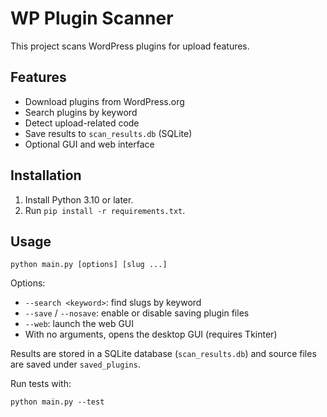 # WP Plugin Scanner

This project scans WordPress plugins for upload features.

## Features
- Download plugins from WordPress.org
- Search plugins by keyword
- Detect upload-related code
- Save results to `scan_results.db` (SQLite)
- Optional GUI and web interface

## Installation
1. Install Python 3.10 or later.
2. Run `pip install -r requirements.txt`.

## Usage
```
python main.py [options] [slug ...]
```
Options:
- `--search <keyword>`: find slugs by keyword
- `--save` / `--nosave`: enable or disable saving plugin files
- `--web`: launch the web GUI
- With no arguments, opens the desktop GUI (requires Tkinter)

Results are stored in a SQLite database (`scan_results.db`) and source files are saved under `saved_plugins`.

Run tests with:
```
python main.py --test
```
